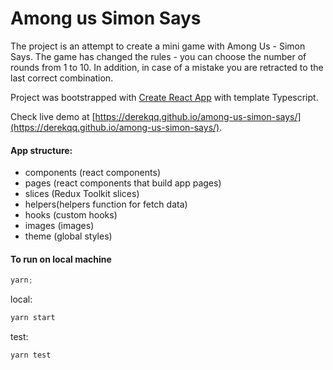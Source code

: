 # Among us Simon Says

The project is an attempt to create a mini game with Among Us - Simon Says.
The game has changed the rules - you can choose the number of rounds from 1 to 10. In addition, in case of a mistake you are retracted to the last correct combination.

Project was bootstrapped with [Create React App](https://github.com/facebook/create-react-app) with template Typescript.

Check live demo at [https://derekqq.github.io/among-us-simon-says/](https://derekqq.github.io/among-us-simon-says/).

#### App structure:

- components (react components)
- pages (react components that build app pages)
- slices (Redux Toolkit slices)
- helpers(helpers function for fetch data)
- hooks (custom hooks)
- images (images)
- theme (global styles)

#### To run on local machine

```javascript
yarn;
```

local:

```javascript
yarn start
```

test:

```javascript
yarn test
```
